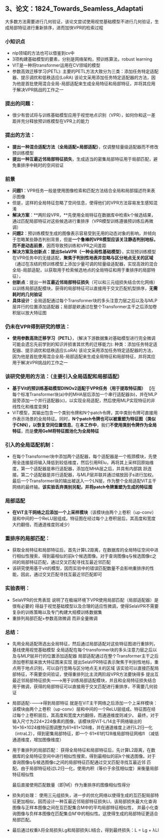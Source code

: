 ## 3、论文：1824_Towards_Seamless_Adaptati
  大多数方法需要进行几何验证，该论文尝试使用视觉基础模型不进行几何验证，生成局部特征进行重新排序，进而加快VPR的检索过程
  
### 小知识点
- nlp领域的方法也可以借鉴到cv中
- 3项构建基础模型的要素，分别是网络架构，预训练算法，robust learning
-  VIT是一种将transformer运用在CV领域的模型
- 参数高效迁移学习(PETL):
      主要的PETL方法大致分为三类：添加任务特定适配器、提示调优和低秩适应(LoRA)
      该论文采用添加任务特定适配器的方法，因为他是首批使用混合全局-局部适配来生成全局特征和局部特征，并将其应用于解决VPR挑战的工作之一
	  
### 提出的问题：
- 很少有尝试将与训练基础模型应用于视觉地点识别（VPR），如何你和这一差距并充分释放预训练模型在VPR上的能力   

### 提出的方法：
- **提出一种混合适配方法（全局适配+局部适配）**，仅调整轻量级适配器而不修改预训练模型
- **提出一种互最近邻局部特征损失**，生成适当的密集局部特征用于局部匹配，避免重排序中耗时的空间验证  

### 前景  
- **问题1**：VPR任务一般是使用图像检索和匹配方法结合全局和局部描述符来表示图像
- 但是，这样的全局特征忽略了空间信息，使得他们的VPR方法容易发生感知混淆
- **解决方案**：**两阶段VPR，**先使用全局特征在数据库中检索k个候选结果，通过匹配局部特征对这些候选进行重排序（VPR模型训练遵循预训练后再微调）
- **问题2**：预训练模型生成的图像表示容易受到无用的动态对象的影响，并倾向于忽略某些静态判别背景，但是**一个鲁棒的VPR模型应该关注静态判别地标，而不是动态前景**，因而导致预训练和VPR之间差距
- **解决方案及创新点：提出SelaVPR（一种全局性基础模型）**，实现预训练模型在VPR任务中的无缝适配，**聚焦于判别性地表并忽略与区分地点无关的区域**（通过在冻结的预训练模型上添加少量可调的轻量级适配器，实现高效的混合全局-局部适配，以获取用于检索候选地点的全局特征和用于重排序的局部特征），
- **创新点**：提出一种**互最近邻局部特征损失**（可以和三元组损失结合优化网络）以训练局部适配模块，获得的局部特征可以直接用于交叉匹配机型排序，**无需耗时的几何验证**
- **具体设计**：全局适配通过每个Transformer块的多头注意力层之后以及与MLP层并行的位置添加适配器；局部是欸通过在整个Transformer主干之后添加卷积层以放大特征图

### 仍未在VPR得到研究的想法：
- **使用参数高效迁移学习（PETL）**，（解决下游数据集对基础模型进行完全微调可能会遗忘先前学到的知识并损害其优秀的迁移能力):
      种类：添加任务特定适配器、提示调优和低秩适应(LoRA)
      该论文采用添加任务特定适配器的方法，因为他是首批使用混合全局-局部适配来生成全局特征和局部特征，并将其应用于解决VPR挑战的工作之一

### 该研究使用的方法：（主要引入全局适配和局部适配）
- **基于Vit的预训练基础模型DINOv2适配于VPR任务（用于提取特征图）**
【在每个标准Transformer块(a)中的MHA层后添加一个串行适配器(b)，并在MLP层旁添加一个并行适配器(c)，以实现全局适配，然后使用MLP实现特征的非线性化和维度变换】
- ViT模型，其输出包含一个类别令牌和N个patch令牌，其中类别令牌可直接用作表示场景的全局特征。同时，**N个patch令牌也可以被重塑为特征图（类似于CNN），以恢复空间位置信息**。在**本工作中**，我们**不使用类别令牌作为全局特征**，而是**使用GeM将特征图池化为全局特征**

### 引入的全局适配机制：
- 在每个Transformer块中添加两个适配器，每个适配器是一个瓶颈模块，先使用全连接层将输入降低到较低维度，然后引用RElu，再将其上采样回原始维度，第一个适配器是串行适配器，添加在MHA层之后，并具有内部跳
跃连接。第二个适配器是并行适配器，与MLP层并联并通过缩放因子s进行加权。最后一个Transformer块的输出被送入一个LN层，作为整个全局适配ViT主干网络的最终输。**该实验丢弃类别另配，并将patch令牌重塑为生成的特征图**

### 局部适配
- **在ViT主干网络之后添加一个上采样模块**（该模块由两个上卷积（up-conv）层和中间的一个ReLU层组成。特征图在经过每个上卷积层后，其高度和宽度大约翻倍，而通道维度则减少）




### 重排序的局部匹配：
- 获取全局特征和局部特征后，首先计算L2距离，在数据库的全局特征空间中进行相似性搜索，得到最相似的前k个候选图像。对于查询图像q与候选图像c之间的局部特征匹配，通过交叉匹配寻找互最近邻匹配
- 该研究使用基于vit的模型，因而实验中的错误匹配数量不会影响重排序的性能，因此，通过交叉匹配寻找互最近邻匹配即可



### 实验表明：
- SelaVPR的优秀表现 说明了在极端环境下VPR使用局部匹配（局部适配器）是很有必要的
      得益于视觉基础模型以及合理的适应性微调，使得SelaVPR不需要复杂的训练策略以及专门构建大规模训练数据集  
- 重排列局部匹配+参数高效微调 而非全量微调

### 总结：
- 先用全局适配筛选出全局特征，然后通过局部适配对这些特征图进行重排列，基线使用视觉基础模型
      全局适配在每个transformer块的多头注意力层之后以及与MLP层并行的位置添加适配器 
      局部适配通过在整个Transformer主干之后添加卷积层来放大特征图来实现
      提出SelaVPR特征表示聚焦于判别性地标，重点用于地点识别，可以自行忽略与区分地点无关的区域
      该实验可以直接匹配局部特征，不需要空间验证，使得重排列比主流两阶段VPR方法要快得多
      提出互最近邻局部特征损失--->用于训练局部适配模块，并且和全局特征损失结合用于微调，获得的局部特征可以直接用于交叉匹配进行重排序，不需要几何验证


- 局部适配---->得到局部特征
    就是在ViT主干网络之后添加一个上采样模块：该模块由两个上卷积（up-conv）层和中间的一个ReLU层组成。特征图在经过每个上卷积层后，其高度和宽度大约翻倍，而通道维度则减少。
    最终，对于输入尺寸为224×224像素的图像，该模块将ViT-L/14主干网络输出的16×16×1024维特征图调整为61×61×128维，并在通道维度上进行L2归一化（intraL2），得到密集局部特征，即一个
    61×61的128维局部特征网格fl
		（减低通道维度，增加图像维度）
- 用于重排列的局部匹配：
    获得全局特征和局部特征后，先计算L2距离，在数据库的全局特征空间中进行相似性搜索，得到最相似的前k个候选图像。对于查询图像q与候选图像c之间的局部特征匹配通过交叉匹配寻找互最近邻
    匹配。由于局部特征经过L2归一化，使用内积（等价于余弦相似度）来衡量局部特征相似性
    
    最后直接使用匹配数量（即|M|）作为重排序的图像相似性得分
- 损失的处理：
  使用三元组损失，进一步的优化网络以使得生成的互匹配局部特征更加相似，因而设计一种互最近邻局部特征损失Ll，该局部损失最大化查询图像与正样本图像之间在互匹配集合M中的平均局部特征相似性，
  并最小化查询图像与负样本图像在匹配集合M′中的相似性。这使得生成的局部特征更适合局部匹配。
- 最后通过权重λ将全局损失Lg和局部损失Ll结合，得到最终损失：L = Lg + λLl

